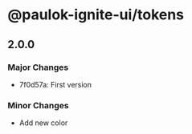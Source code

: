 # @paulok-ignite-ui/tokens

## 2.0.0

### Major Changes

- 7f0d57a: First version

### Minor Changes

- Add new color
